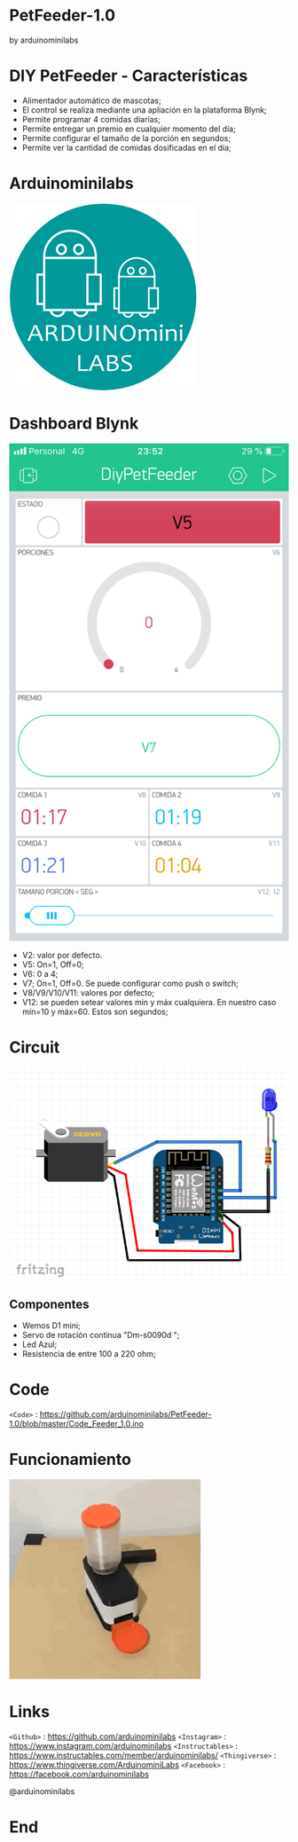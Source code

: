 # PetFeeder-1.0
by arduinominilabs
# DIY PetFeeder - Características

- Alimentador automático de mascotas;
- El control se realiza mediante una apliación en la plataforma Blynk;
- Permite programar 4 comidas diarías;
- Permite entregar un premio en cualquier momento del día;
- Permite configurar el tamaño de la porción en segundos;
- Permite ver la cantidad de comidas dosificadas  en el día;

# Arduinominilabs

![](https://raw.githubusercontent.com/arduinominilabs/PetFeeder-1.0/master/Logo.png)

# Dashboard Blynk
![](https://raw.githubusercontent.com/arduinominilabs/PetFeeder-1.0/master/BlynkDashboard.PNG)

- V2: valor por defecto.
- V5: On=1, Off=0;
- V6: 0 a 4;
- V7; On=1, Off=0. Se puede configurar como push o switch;
- V8/V9/V10/V11: valores por defecto;
- V12: se pueden setear valores min y máx cualquiera. En nuestro caso mín=10 y máx=60. Estos son segundos;


# Circuit
![](https://raw.githubusercontent.com/arduinominilabs/PetFeeder-1.0/master/Circuit.png)

## Componentes
- Wemos D1 mini;
- Servo de rotación continua "Dm-s0090d ";
- Led Azul;
- Resistencia de entre 100 a 220 ohm;

# Code
`<Code>` : <https://github.com/arduinominilabs/PetFeeder-1.0/blob/master/Code_Feeder_1.0.ino>

# Funcionamiento

![](https://raw.githubusercontent.com/arduinominilabs/PetFeeder-1.0/master/Petfeeder%201.0.gif)

# Links

`<Github>` : <https://github.com/arduinominilabs>
`<Instagram>` : <https://www.instagram.com/arduinominilabs>
`<Instructables>` : <https://www.instructables.com/member/arduinominilabs/>
`<Thingiverse>` : <https://www.thingiverse.com/ArduinominiLabs>
`<Facebook>` : <https://facebook.com/arduinominilabs>

@arduinominilabs

# End
